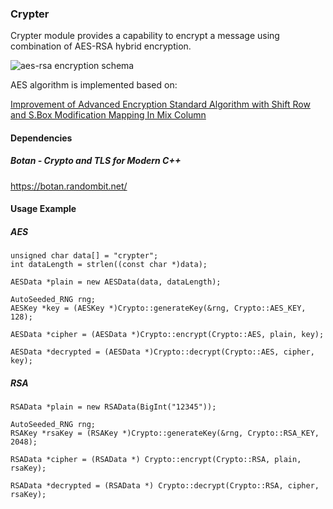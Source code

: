 ### Crypter

Crypter module provides a capability to encrypt a message using combination of AES-RSA hybrid encryption.

![aes-rsa encryption schema](https://user-images.githubusercontent.com/10885503/81422441-40945f00-9153-11ea-8736-cbe9b60ba0fb.png)

AES algorithm is implemented based on:

[Improvement of Advanced Encryption Standard
Algorithm with Shift Row and S.Box Modification
Mapping In Mix Column](https://pdf.sciencedirectassets.com/280203/1-s2.0-S1877050917X0015X/1-s2.0-S1877050917321294/main.pdf?X-Amz-Security-Token=IQoJb3JpZ2luX2VjEA4aCXVzLWVhc3QtMSJIMEYCIQCa%2Bte%2BRTghLPwWbxq7MDWnynlN0AqXblKhtZdVL%2FaRJgIhAKa6FOYRgFOgJcBbs9i6EFHabevIIzt%2B19nsPMsJiSHhKs8CCEcQAhoMMDU5MDAzNTQ2ODY1Igzti4z67oh1GR92C7sqrAJKPuKy8Lm7t2fSDrWI6pTzz3nCtEqg%2B3bhORNCkyQioB5DQQkb57VmQj%2FfJUbjjBl4T6Bmu9LPmRt8kKsw%2BjSPGm7EMottF141bNdCENY%2FI%2B8rTatL2oKHxW954WRcL7avwzr26YwA%2FH4hK7xt5gOZlcyeslr1HxVSSBICxrPzrKlmMWNWsy%2BgTK86H24ffGqQ7xZzSe900AY%2FtT6g4YoFzMQ7lvsbRhEON%2B%2FzYKa5oxMfOx%2BAkvD5G54pDFvTofNbiGv7swtvTEW8utcfcwG7Y5GvpQh7kRFtZr%2FSqANEwDnH7rjqr0W5coNPqPlXG6YOI6%2BVv7Y2rmPXTXqL7y9xS8on23G9sCkm1CxMiMMXRGiqEV72Yw%2Fm4WBV8cOxpOQZ8uupQYUwE%2F9SWF8wrZrq7gU6zwJt4Y7RQvR5jNqhG77j7CP4fuPS%2Fq%2BhYcxIqP7BoV9DmBH9BWJTtUYIFI9vwrZg8AuXS8xwHMXKwuyLNLMLao%2B66tXYHukciAUEejBtnAtQNmkP2mGfiqfbhPJJObagmyFFhicjMwwHLr7%2FQoeYVuzShHYiIkMYVA0vEwA1rsyHPbDusm02CIaTgiBlRBCJm8uqna6VRTUTUhrntHhUwkJPXkWcAMcns3qbPT2r7e02dLcFM6L8U9cH7PQxNlHtiEXFhz0WEA9AgXB9FEADIEADbLUAVYh%2FzjhHenDmcKnswbUiGBzraQBBjy2lEKhtfsVBzP2lNgPOYOwCPYZ1o7f7GN3Z2gLQjS3iKOa4hGJ43r92KZTlGAO0TI3lOYC9VSAMZEmGhx4vxxsboTFebUxyIqgHplVIIMK0wX2cgD2UIOeRM0VFQo7bi8u8P9I%2FKA%3D%3D&X-Amz-Algorithm=AWS4-HMAC-SHA256&X-Amz-Date=20191124T151620Z&X-Amz-SignedHeaders=host&X-Amz-Expires=300&X-Amz-Credential=ASIAQ3PHCVTYTPNB2ORU%2F20191124%2Fus-east-1%2Fs3%2Faws4_request&X-Amz-Signature=38b06e54b843a6b96e7c9c5064058f24f2e166827c2a385071f8153356356476&hash=4cab7c1e5b5e18e6189d3c55c98e9e999e1d9e366e92b3f3156fc7ddf770ad7a&host=68042c943591013ac2b2430a89b270f6af2c76d8dfd086a07176afe7c76c2c61&pii=S1877050917321294&tid=spdf-418146b8-2519-4c38-be89-8054cd726eaf&sid=2894affc6c180143c76843784352a3d726d6gxrqb&type=client)

#### Dependencies

##### Botan - Crypto and TLS for Modern C++

https://botan.randombit.net/


#### Usage Example

##### AES
```
unsigned char data[] = "crypter";
int dataLength = strlen((const char *)data);

AESData *plain = new AESData(data, dataLength);

AutoSeeded_RNG rng;
AESKey *key = (AESKey *)Crypto::generateKey(&rng, Crypto::AES_KEY, 128);

AESData *cipher = (AESData *)Crypto::encrypt(Crypto::AES, plain, key);

AESData *decrypted = (AESData *)Crypto::decrypt(Crypto::AES, cipher, key);
```

##### RSA
```
RSAData *plain = new RSAData(BigInt("12345"));

AutoSeeded_RNG rng;
RSAKey *rsaKey = (RSAKey *)Crypto::generateKey(&rng, Crypto::RSA_KEY, 2048);

RSAData *cipher = (RSAData *) Crypto::encrypt(Crypto::RSA, plain, rsaKey);

RSAData *decrypted = (RSAData *) Crypto::decrypt(Crypto::RSA, cipher, rsaKey);
```
